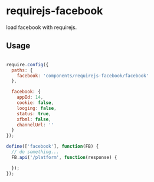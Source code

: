 requirejs-facebook
==================
load facebook with requirejs.

Usage
------
```javascript

require.config({
  paths: {
    facebook: 'components/requirejs-facebook/facebook'
  },

  facebook: {
    appId: 14,
    cookie: false,
    looging: false,
    status: true,
    xfbml: false,
    channelUrl: ''
  }
});

define(['facebook'], function(FB) {
  // do something...
  FB.api('/platform', function(response) {

  });
});

```